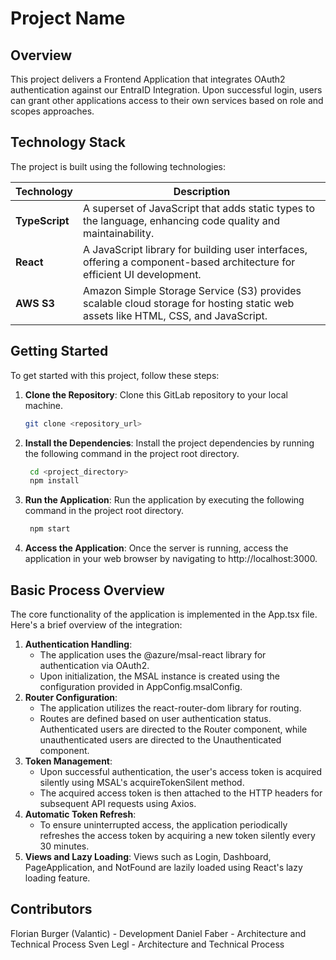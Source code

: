# Project Name

## Overview

This project delivers a Frontend Application that integrates OAuth2 authentication against our EntraID Integration. Upon successful login, users can grant other applications access to their own services based on role and scopes approaches.

## Technology Stack 

The project is built using the following technologies:

| Technology     | Description                                                                                                    |
|----------------|----------------------------------------------------------------------------------------------------------------|
| **TypeScript** | A superset of JavaScript that adds static types to the language, enhancing code quality and maintainability.  |
| **React**      | A JavaScript library for building user interfaces, offering a component-based architecture for efficient UI development. |
| **AWS S3**     | Amazon Simple Storage Service (S3) provides scalable cloud storage for hosting static web assets like HTML, CSS, and JavaScript. |

## Getting Started

To get started with this project, follow these steps:

1. **Clone the Repository**: Clone this GitLab repository to your local machine.

   ```bash
   git clone <repository_url>
   ```

2. **Install the Dependencies**: Install the project dependencies by running the following command in the project root directory.

   ```bash
    cd <project_directory>
    npm install
   ```

3. **Run the Application**: Run the application by executing the following command in the project root directory.

   ```bash
    npm start
    ```

4. **Access the Application**: Once the server is running, access the application in your web browser by navigating to http://localhost:3000.

## Basic Process Overview

The core functionality of the application is implemented in the App.tsx file. Here's a brief overview of the integration:

1. **Authentication Handling**:
   * The application uses the @azure/msal-react library for authentication via OAuth2.
   * Upon initialization, the MSAL instance is created using the configuration provided in AppConfig.msalConfig.
2. **Router Configuration**:
   * The application utilizes the react-router-dom library for routing.
   * Routes are defined based on user authentication status. Authenticated users are directed to the Router component, while unauthenticated users are directed to the Unauthenticated component.
3. **Token Management**:
   * Upon successful authentication, the user's access token is acquired silently using MSAL's acquireTokenSilent method.
   * The acquired access token is then attached to the HTTP headers for subsequent API requests using Axios.
4. **Automatic Token Refresh**:
   * To ensure uninterrupted access, the application periodically refreshes the access token by acquiring a new token silently every 30 minutes.
5. **Views and Lazy Loading**:
   Views such as Login, Dashboard, PageApplication, and NotFound are lazily loaded using React's lazy loading feature.

## Contributors

Florian Burger (Valantic) - Development
Daniel Faber - Architecture and Technical Process 
Sven Legl - Architecture and Technical Process

